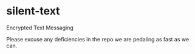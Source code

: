 silent-text
===========

Encrypted Text Messaging

Please excuse any deficiencies in the repo we are pedaling as fast as we can.
